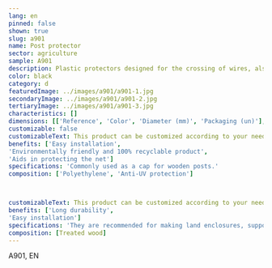 ```yaml
---
lang: en
pinned: false
shown: true
slug: a901
name: Post protector
sector: agriculture
sample: A901
description: Plastic protectors designed for the crossing of wires, also preventing abrasion between the post and the net.
color: black
category: d
featuredImage: ../images/a901/a901-1.jpg
secondaryImage: ../images/a901/a901-2.jpg
tertiaryImage: ../images/a901/a901-3.jpg
characteristics: []
dimensions: [['Reference', 'Color', 'Diameter (mm)', 'Packaging (un)'], ['Post protector', 'Black', '0.5 - 0.85 ', '180']]
customizable: false
customizableText: This product can be customized according to your needs. Contact us for more information.
benefits: ['Easy installation',
'Environmentally friendly and 100% recyclable product',
'Aids in protecting the net']
specifications: 'Commonly used as a cap for wooden posts.'
composition: ['Polyethylene', 'Anti-UV protection']



customizableText: This product can be customized according to your needs. Contact us for more information.
benefits: ['Long durability',
'Easy installation']
specifications: 'They are recommended for making land enclosures, supporting plants, and guiding wires.'
composition: [Treated wood]
---
```


A901, EN
